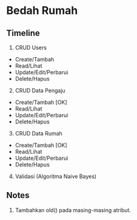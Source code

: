 # Bedah Rumah


## Timeline
1. CRUD Users
  - Create/Tambah
  - Read/Lihat
  - Update/Edit/Perbarui
  - Delete/Hapus

2. CRUD Data Pengaju
  - Create/Tambah [OK]
  - Read/Lihat
  - Update/Edit/Perbarui
  - Delete/Hapus

3. CRUD Data Rumah
  - Create/Tambah [OK]
  - Read/Lihat
  - Update/Edit/Perbarui
  - Delete/Hapus 

4. Validasi (Algoritma Naive Bayes)

## Notes
1. Tambahkan old() pada masing-masing atribut.